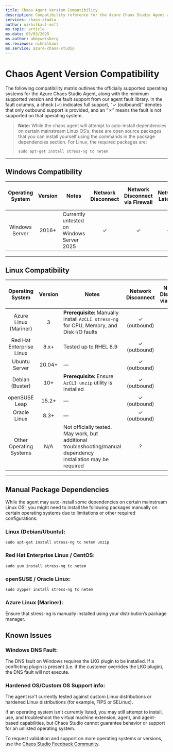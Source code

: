 ```yaml
---
title: Chaos Agent Version Compatibility
description: Compatibility reference for the Azure Chaos Studio Agent across operating systems, fault differences, and package dependencies.
services: chaos-studio
author: nikhilkaul-msft
ms.topic: article
ms.date: 03/03/2025
ms.author: abbyweisberg
ms.reviewer: nikhilkaul
ms.service: azure-chaos-studio
---
```


# Chaos Agent Version Compatibility

The following compatibility matrix outlines the officially supported operating systems for the Azure Chaos Studio Agent, along with the minimum supported version and the fault support from our agent fault library. In the fault columns, a check (✓) indicates full support, “✓ (outbound)” denotes that only outbound support is provided, and an “✗” means the fault is not supported on that operating system.

> **Note:** While the chaos agent will attempt to auto-install dependencies on certain mainstream Linux OS’s, these are open source packages that you can install yourself using the commands in the package dependencies section. For Linux, the required packages are:
> 
> ```AzCLI
> sudo apt-get install stress-ng tc netem
> ```

---

## Windows Compatibility

| Operating System | Version | Notes | Network Disconnect | Network Disconnect via Firewall | Network Latency | Network Packet Loss | Network Isolation | DNS Failure | CPU Pressure | Physical Memory Pressure | Virtual Memory Pressure | Disk IO Pressure | Stop Service | Kill Process | Pause Process | Time Change | Arbitrary Stress-ng Stressor |
|:----------------:|:-------:|-------|:------------------:|:-------------------------------:|:---------------:|:-------------------:|:-----------------:|:-----------:|:------------:|:------------------------:|:-----------------------:|:----------------:|:------------:|:------------:|:-------------:|:-----------:|:----------------------------:|
| Windows Server   | 2016+   | Currently untested on Windows Server 2025 | ✓ | ✓ | ✓ | ✓ | ✓ | ✓ | ✓ | ✓ | ✓ | ✓ | ✓ | ✓ | ✓ | ✓ | ✗ |

---

## Linux Compatibility

| Operating System          | Version | Notes | Network Disconnect | Network Disconnect via Firewall | Network Latency | Network Packet Loss | Network Isolation | DNS Failure | CPU Pressure | Physical Memory Pressure | Virtual Memory Pressure | Linux Disk IO Pressure | Stop Service | Kill Process | Pause Process | Time Change | Arbitrary Stress-ng Stressor |
|:-------------------------:|:-------:|-------|:------------------:|:-------------------------------:|:---------------:|:-------------------:|:-----------------:|:-----------:|:------------:|:------------------------:|:-----------------------:|:----------------------:|:------------:|:------------:|:-------------:|:-----------:|:----------------------------:|
| Azure Linux (Mariner)     | 3       | **Prerequisite:** Manually install `AzCLI stress-ng` for CPU, Memory, and Disk I/O faults | ✓ (outbound) | ✗ | ✓ (outbound) | ✓ (outbound) | ✓ (outbound) | ✗ | ✓ | ✓ | ✗ | ✓ | ✓ | ✓ | ✗ | ✗ | ✓ |
| Red Hat Enterprise Linux  | 8.x+    | Tested up to RHEL 8.9 | ✓ (outbound) | ✗ | ✓ (outbound) | ✓ (outbound) | ✓ (outbound) | ✗ | ✓ | ✓ | ✗ | ✓ | ✓ | ✓ | ✗ | ✗ | ✓ |
| Ubuntu Server             | 20.04+  | —     | ✓ (outbound) | ✗ | ✓ (outbound) | ✓ (outbound) | ✓ (outbound) | ✗ | ✓ | ✓ | ✗ | ✓ | ✓ | ✓ | ✗ | ✗ | ✓ |
| Debian (Buster)           | 10+     | **Prerequisite:** Ensure `AzCLI unzip` utility is installed | ✓ (outbound) | ✗ | ✓ (outbound) | ✓ (outbound) | ✓ (outbound) | ✗ | ✓ | ✓ | ✗ | ✓ | ✓ | ✓ | ✗ | ✗ | ✓ |
| openSUSE Leap             | 15.2+   | —     | ✓ (outbound) | ✗ | ✓ (outbound) | ✓ (outbound) | ✓ (outbound) | ✗ | ✓ | ✓ | ✗ | ✓ | ✓ | ✓ | ✗ | ✗ | ✓ |
| Oracle Linux              | 8.3+    | —     | ✓ (outbound) | ✗ | ✓ (outbound) | ✓ (outbound) | ✓ (outbound) | ✗ | ✓ | ✓ | ✗ | ✓ | ✓ | ✓ | ✗ | ✗ | ✓ |
| Other Operating Systems   | N/A     | Not officially tested. May work, but additional troubleshooting/manual dependency installation may be required | ? | ? | ? | ? | ? | ? | ? | ? | ? | ? | ? | ? | ? | ? | ? |

---

## Manual Package Dependencies

While the agent may auto-install some dependencies on certain mainstream Linux OS', you might need to install the following packages manually on certain operating systems due to limitations or other required configurations:

### Linux (Debian/Ubuntu):

```sudo apt-get install stress-ng tc netem unzip```

### Red Hat Enterprise Linux / CentOS:
 

```sudo yum install stress-ng tc netem```


### openSUSE / Oracle Linux:
 

```sudo zypper install stress-ng tc netem```


### Azure Linux (Mariner):

Ensure that stress-ng is manually installed using your distribution’s package manager.

## Known Issues

### Windows DNS Fault:
The DNS fault on Windows requires the LKG plugin to be installed. If a conflicting plugin is present (i.e. if the customer overrides the LKG plugin), the DNS fault will not execute.

### Hardened OS/Custom OS Support info: 
The agent isn't currently tested against custom Linux distributions or hardened Linux distributions (for example, FIPS or SELinux).

If an operating system isn't currently listed, you may still attempt to install, use, and troubleshoot the virtual machine extension, agent, and agent-based capabilities, but Chaos Studio cannot guarantee behavior or support for an unlisted operating system.

To request validation and support on more operating systems or versions, use the [Chaos Studio Feedback Community](https://aka.ms/ChaosStudioFeedback).
